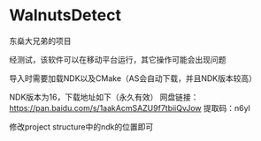# WalnutsDetect
东燊大兄弟的项目

经测试，该软件可以在移动平台运行，其它操作可能会出现问题

导入时需要加载NDK以及CMake（AS会自动下载，并且NDK版本较高）

NDK版本为16，下载地址如下（永久有效）
网盘链接：https://pan.baidu.com/s/1aakAcmSAZU9f7tbiiQvJow    提取码：n6yl 

修改project structure中的ndk的位置即可
